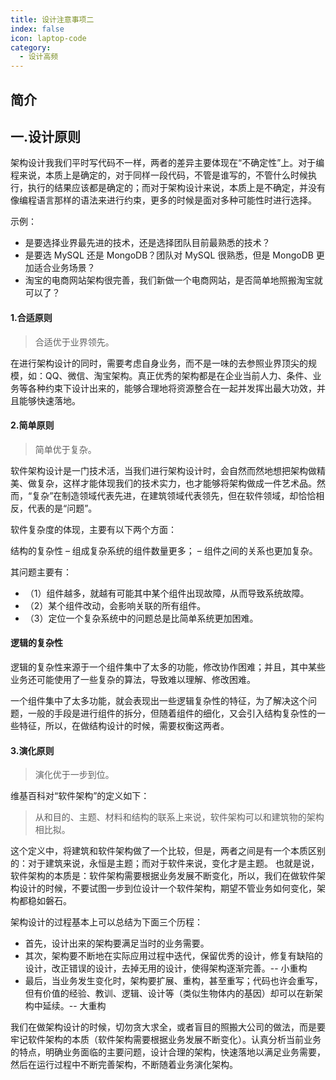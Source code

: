 ```yaml
---
title: 设计注意事项二
index: false
icon: laptop-code
category:
  - 设计高频
---
```


## 简介

## 一.设计原则

架构设计我我们平时写代码不一样，两者的差异主要体现在“不确定性”上。对于编程来说，本质上是确定的，对于同样一段代码，不管是谁写的，不管什么时候执行，执行的结果应该都是确定的；而对于架构设计来说，本质上是不确定，并没有像编程语言那样的语法来进行约束，更多的时候是面对多种可能性时进行选择。

示例：

* 是要选择业界最先进的技术，还是选择团队目前最熟悉的技术？
* 是要选 MySQL 还是 MongoDB？团队对 MySQL 很熟悉，但是 MongoDB 更加适合业务场景？
* 淘宝的电商网站架构很完善，我们新做一个电商网站，是否简单地照搬淘宝就可以了？

#### 1.合适原则

> 合适优于业界领先。

在进行架构设计的同时，需要考虑自身业务，而不是一味的去参照业界顶尖的规模，如：QQ、微信、淘宝架构。真正优秀的架构都是在企业当前人力、条件、业务等各种约束下设计出来的，能够合理地将资源整合在一起并发挥出最大功效，并且能够快速落地。

#### 2.简单原则

> 简单优于复杂。

软件架构设计是一门技术活，当我们进行架构设计时，会自然而然地想把架构做精美、做复杂，这样才能体现我们的技术实力，也才能够将架构做成一件艺术品。然而，“复杂”在制造领域代表先进，在建筑领域代表领先，但在软件领域，却恰恰相反，代表的是“问题”。

软件复杂度的体现，主要有以下两个方面：

结构的复杂性
– 组成复杂系统的组件数量更多；
– 组件之间的关系也更加复杂。

其问题主要有：

* （1）组件越多，就越有可能其中某个组件出现故障，从而导致系统故障。
* （2）某个组件改动，会影响关联的所有组件。
* （3）定位一个复杂系统中的问题总是比简单系统更加困难。

#### 逻辑的复杂性

逻辑的复杂性来源于一个组件集中了太多的功能，修改协作困难；并且，其中某些业务还可能使用了一些复杂的算法，导致难以理解、修改困难。

一个组件集中了太多功能，就会表现出一些逻辑复杂性的特征，为了解决这个问题，一般的手段是进行组件的拆分，但随着组件的细化，又会引入结构复杂性的一些特征，所以，在做结构设计的时候，需要权衡这两者。

#### 3.演化原则

> 演化优于一步到位。

维基百科对“软件架构”的定义如下：

> 从和目的、主题、材料和结构的联系上来说，软件架构可以和建筑物的架构相比拟。

这个定义中，将建筑和软件架构做了一个比较，但是，两者之间是有一个本质区别的：对于建筑来说，永恒是主题；而对于软件来说，变化才是主题。
也就是说，软件架构的本质是：软件架构需要根据业务发展不断变化，所以，我们在做软件架构设计的时候，不要试图一步到位设计一个软件架构，期望不管业务如何变化，架构都稳如磐石。

架构设计的过程基本上可以总结为下面三个历程：

* 首先，设计出来的架构要满足当时的业务需要。
* 其次，架构要不断地在实际应用过程中迭代，保留优秀的设计，修复有缺陷的设计，改正错误的设计，去掉无用的设计，使得架构逐渐完善。--
  小重构
* 最后，当业务发生变化时，架构要扩展、重构，甚至重写；代码也许会重写，但有价值的经验、教训、逻辑、设计等（类似生物体内的基因）却可以在新架构中延续。--
  大重构

我们在做架构设计的时候，切勿贪大求全，或者盲目的照搬大公司的做法，而是要牢记软件架构的本质（软件架构需要根据业务发展不断变化）。认真分析当前业务的特点，明确业务面临的主要问题，设计合理的架构，快速落地以满足业务需要，然后在运行过程中不断完善架构，不断随着业务演化架构。



